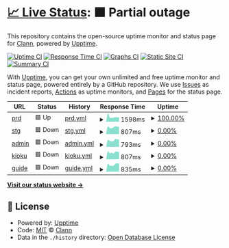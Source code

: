 # [📈 Live Status](https://clann-inc.github.io/tcm-upptime): <!--live status--> **🟧 Partial outage**

This repository contains the open-source uptime monitor and status page for [Clann](https://clann-inc.com/), powered by [Upptime](https://github.com/upptime/upptime).

[![Uptime CI](https://github.com/clann-inc/tcm-upptime/workflows/Uptime%20CI/badge.svg)](https://github.com/clann-inc/tcm-upptime/actions?query=workflow%3A%22Uptime+CI%22)
[![Response Time CI](https://github.com/clann-inc/tcm-upptime/workflows/Response%20Time%20CI/badge.svg)](https://github.com/clann-inc/tcm-upptime/actions?query=workflow%3A%22Response+Time+CI%22)
[![Graphs CI](https://github.com/clann-inc/tcm-upptime/workflows/Graphs%20CI/badge.svg)](https://github.com/clann-inc/tcm-upptime/actions?query=workflow%3A%22Graphs+CI%22)
[![Static Site CI](https://github.com/clann-inc/tcm-upptime/workflows/Static%20Site%20CI/badge.svg)](https://github.com/clann-inc/tcm-upptime/actions?query=workflow%3A%22Static+Site+CI%22)
[![Summary CI](https://github.com/clann-inc/tcm-upptime/workflows/Summary%20CI/badge.svg)](https://github.com/clann-inc/tcm-upptime/actions?query=workflow%3A%22Summary+CI%22)

With [Upptime](https://upptime.js.org), you can get your own unlimited and free uptime monitor and status page, powered entirely by a GitHub repository. We use [Issues](https://github.com/clann-inc/tcm-upptime/issues) as incident reports, [Actions](https://github.com/clann-inc/tcm-upptime/actions) as uptime monitors, and [Pages](https://clann-inc.github.io/tcm-upptime) for the status page.

<!--start: status pages-->
<!-- This summary is generated by Upptime (https://github.com/upptime/upptime) -->
<!-- Do not edit this manually, your changes will be overwritten -->
<!-- prettier-ignore -->
| URL | Status | History | Response Time | Uptime |
| --- | ------ | ------- | ------------- | ------ |
| <img alt="" src="https://icons.duckduckgo.com/ip3/hakubutsukan.city.toyota.aichi.jp.ico" height="13"> [prd](https://hakubutsukan.city.toyota.aichi.jp/) | 🟩 Up | [prd.yml](https://github.com/clann-inc/tcm-upptime/commits/HEAD/history/prd.yml) | <details><summary><img alt="Response time graph" src="./graphs/prd/response-time-week.png" height="20"> 1598ms</summary><br><a href="https://clann-inc.github.io/tcm-upptime/history/prd"><img alt="Response time 1598" src="https://img.shields.io/endpoint?url=https%3A%2F%2Fraw.githubusercontent.com%2Fclann-inc%2Ftcm-upptime%2FHEAD%2Fapi%2Fprd%2Fresponse-time.json"></a><br><a href="https://clann-inc.github.io/tcm-upptime/history/prd"><img alt="24-hour response time 1450" src="https://img.shields.io/endpoint?url=https%3A%2F%2Fraw.githubusercontent.com%2Fclann-inc%2Ftcm-upptime%2FHEAD%2Fapi%2Fprd%2Fresponse-time-day.json"></a><br><a href="https://clann-inc.github.io/tcm-upptime/history/prd"><img alt="7-day response time 1598" src="https://img.shields.io/endpoint?url=https%3A%2F%2Fraw.githubusercontent.com%2Fclann-inc%2Ftcm-upptime%2FHEAD%2Fapi%2Fprd%2Fresponse-time-week.json"></a><br><a href="https://clann-inc.github.io/tcm-upptime/history/prd"><img alt="30-day response time 1598" src="https://img.shields.io/endpoint?url=https%3A%2F%2Fraw.githubusercontent.com%2Fclann-inc%2Ftcm-upptime%2FHEAD%2Fapi%2Fprd%2Fresponse-time-month.json"></a><br><a href="https://clann-inc.github.io/tcm-upptime/history/prd"><img alt="1-year response time 1598" src="https://img.shields.io/endpoint?url=https%3A%2F%2Fraw.githubusercontent.com%2Fclann-inc%2Ftcm-upptime%2FHEAD%2Fapi%2Fprd%2Fresponse-time-year.json"></a></details> | <details><summary><a href="https://clann-inc.github.io/tcm-upptime/history/prd">100.00%</a></summary><a href="https://clann-inc.github.io/tcm-upptime/history/prd"><img alt="All-time uptime 100.00%" src="https://img.shields.io/endpoint?url=https%3A%2F%2Fraw.githubusercontent.com%2Fclann-inc%2Ftcm-upptime%2FHEAD%2Fapi%2Fprd%2Fuptime.json"></a><br><a href="https://clann-inc.github.io/tcm-upptime/history/prd"><img alt="24-hour uptime 100.00%" src="https://img.shields.io/endpoint?url=https%3A%2F%2Fraw.githubusercontent.com%2Fclann-inc%2Ftcm-upptime%2FHEAD%2Fapi%2Fprd%2Fuptime-day.json"></a><br><a href="https://clann-inc.github.io/tcm-upptime/history/prd"><img alt="7-day uptime 100.00%" src="https://img.shields.io/endpoint?url=https%3A%2F%2Fraw.githubusercontent.com%2Fclann-inc%2Ftcm-upptime%2FHEAD%2Fapi%2Fprd%2Fuptime-week.json"></a><br><a href="https://clann-inc.github.io/tcm-upptime/history/prd"><img alt="30-day uptime 100.00%" src="https://img.shields.io/endpoint?url=https%3A%2F%2Fraw.githubusercontent.com%2Fclann-inc%2Ftcm-upptime%2FHEAD%2Fapi%2Fprd%2Fuptime-month.json"></a><br><a href="https://clann-inc.github.io/tcm-upptime/history/prd"><img alt="1-year uptime 100.00%" src="https://img.shields.io/endpoint?url=https%3A%2F%2Fraw.githubusercontent.com%2Fclann-inc%2Ftcm-upptime%2FHEAD%2Fapi%2Fprd%2Fuptime-year.json"></a></details>
| <img alt="" src="https://icons.duckduckgo.com/ip3/hakubutsukan-stg.city.toyota.aichi.jp.ico" height="13"> [stg](https://hakubutsukan-stg.city.toyota.aichi.jp/) | 🟥 Down | [stg.yml](https://github.com/clann-inc/tcm-upptime/commits/HEAD/history/stg.yml) | <details><summary><img alt="Response time graph" src="./graphs/stg/response-time-week.png" height="20"> 807ms</summary><br><a href="https://clann-inc.github.io/tcm-upptime/history/stg"><img alt="Response time 807" src="https://img.shields.io/endpoint?url=https%3A%2F%2Fraw.githubusercontent.com%2Fclann-inc%2Ftcm-upptime%2FHEAD%2Fapi%2Fstg%2Fresponse-time.json"></a><br><a href="https://clann-inc.github.io/tcm-upptime/history/stg"><img alt="24-hour response time 840" src="https://img.shields.io/endpoint?url=https%3A%2F%2Fraw.githubusercontent.com%2Fclann-inc%2Ftcm-upptime%2FHEAD%2Fapi%2Fstg%2Fresponse-time-day.json"></a><br><a href="https://clann-inc.github.io/tcm-upptime/history/stg"><img alt="7-day response time 807" src="https://img.shields.io/endpoint?url=https%3A%2F%2Fraw.githubusercontent.com%2Fclann-inc%2Ftcm-upptime%2FHEAD%2Fapi%2Fstg%2Fresponse-time-week.json"></a><br><a href="https://clann-inc.github.io/tcm-upptime/history/stg"><img alt="30-day response time 807" src="https://img.shields.io/endpoint?url=https%3A%2F%2Fraw.githubusercontent.com%2Fclann-inc%2Ftcm-upptime%2FHEAD%2Fapi%2Fstg%2Fresponse-time-month.json"></a><br><a href="https://clann-inc.github.io/tcm-upptime/history/stg"><img alt="1-year response time 807" src="https://img.shields.io/endpoint?url=https%3A%2F%2Fraw.githubusercontent.com%2Fclann-inc%2Ftcm-upptime%2FHEAD%2Fapi%2Fstg%2Fresponse-time-year.json"></a></details> | <details><summary><a href="https://clann-inc.github.io/tcm-upptime/history/stg">0.00%</a></summary><a href="https://clann-inc.github.io/tcm-upptime/history/stg"><img alt="All-time uptime 0.00%" src="https://img.shields.io/endpoint?url=https%3A%2F%2Fraw.githubusercontent.com%2Fclann-inc%2Ftcm-upptime%2FHEAD%2Fapi%2Fstg%2Fuptime.json"></a><br><a href="https://clann-inc.github.io/tcm-upptime/history/stg"><img alt="24-hour uptime 0.00%" src="https://img.shields.io/endpoint?url=https%3A%2F%2Fraw.githubusercontent.com%2Fclann-inc%2Ftcm-upptime%2FHEAD%2Fapi%2Fstg%2Fuptime-day.json"></a><br><a href="https://clann-inc.github.io/tcm-upptime/history/stg"><img alt="7-day uptime 0.00%" src="https://img.shields.io/endpoint?url=https%3A%2F%2Fraw.githubusercontent.com%2Fclann-inc%2Ftcm-upptime%2FHEAD%2Fapi%2Fstg%2Fuptime-week.json"></a><br><a href="https://clann-inc.github.io/tcm-upptime/history/stg"><img alt="30-day uptime 0.00%" src="https://img.shields.io/endpoint?url=https%3A%2F%2Fraw.githubusercontent.com%2Fclann-inc%2Ftcm-upptime%2FHEAD%2Fapi%2Fstg%2Fuptime-month.json"></a><br><a href="https://clann-inc.github.io/tcm-upptime/history/stg"><img alt="1-year uptime 0.00%" src="https://img.shields.io/endpoint?url=https%3A%2F%2Fraw.githubusercontent.com%2Fclann-inc%2Ftcm-upptime%2FHEAD%2Fapi%2Fstg%2Fuptime-year.json"></a></details>
| <img alt="" src="https://icons.duckduckgo.com/ip3/admin.hakubutsukan.city.toyota.aichi.jp.ico" height="13"> [admin](https://admin.hakubutsukan.city.toyota.aichi.jp/) | 🟥 Down | [admin.yml](https://github.com/clann-inc/tcm-upptime/commits/HEAD/history/admin.yml) | <details><summary><img alt="Response time graph" src="./graphs/admin/response-time-week.png" height="20"> 793ms</summary><br><a href="https://clann-inc.github.io/tcm-upptime/history/admin"><img alt="Response time 793" src="https://img.shields.io/endpoint?url=https%3A%2F%2Fraw.githubusercontent.com%2Fclann-inc%2Ftcm-upptime%2FHEAD%2Fapi%2Fadmin%2Fresponse-time.json"></a><br><a href="https://clann-inc.github.io/tcm-upptime/history/admin"><img alt="24-hour response time 925" src="https://img.shields.io/endpoint?url=https%3A%2F%2Fraw.githubusercontent.com%2Fclann-inc%2Ftcm-upptime%2FHEAD%2Fapi%2Fadmin%2Fresponse-time-day.json"></a><br><a href="https://clann-inc.github.io/tcm-upptime/history/admin"><img alt="7-day response time 793" src="https://img.shields.io/endpoint?url=https%3A%2F%2Fraw.githubusercontent.com%2Fclann-inc%2Ftcm-upptime%2FHEAD%2Fapi%2Fadmin%2Fresponse-time-week.json"></a><br><a href="https://clann-inc.github.io/tcm-upptime/history/admin"><img alt="30-day response time 793" src="https://img.shields.io/endpoint?url=https%3A%2F%2Fraw.githubusercontent.com%2Fclann-inc%2Ftcm-upptime%2FHEAD%2Fapi%2Fadmin%2Fresponse-time-month.json"></a><br><a href="https://clann-inc.github.io/tcm-upptime/history/admin"><img alt="1-year response time 793" src="https://img.shields.io/endpoint?url=https%3A%2F%2Fraw.githubusercontent.com%2Fclann-inc%2Ftcm-upptime%2FHEAD%2Fapi%2Fadmin%2Fresponse-time-year.json"></a></details> | <details><summary><a href="https://clann-inc.github.io/tcm-upptime/history/admin">0.00%</a></summary><a href="https://clann-inc.github.io/tcm-upptime/history/admin"><img alt="All-time uptime 0.00%" src="https://img.shields.io/endpoint?url=https%3A%2F%2Fraw.githubusercontent.com%2Fclann-inc%2Ftcm-upptime%2FHEAD%2Fapi%2Fadmin%2Fuptime.json"></a><br><a href="https://clann-inc.github.io/tcm-upptime/history/admin"><img alt="24-hour uptime 0.00%" src="https://img.shields.io/endpoint?url=https%3A%2F%2Fraw.githubusercontent.com%2Fclann-inc%2Ftcm-upptime%2FHEAD%2Fapi%2Fadmin%2Fuptime-day.json"></a><br><a href="https://clann-inc.github.io/tcm-upptime/history/admin"><img alt="7-day uptime 0.00%" src="https://img.shields.io/endpoint?url=https%3A%2F%2Fraw.githubusercontent.com%2Fclann-inc%2Ftcm-upptime%2FHEAD%2Fapi%2Fadmin%2Fuptime-week.json"></a><br><a href="https://clann-inc.github.io/tcm-upptime/history/admin"><img alt="30-day uptime 0.00%" src="https://img.shields.io/endpoint?url=https%3A%2F%2Fraw.githubusercontent.com%2Fclann-inc%2Ftcm-upptime%2FHEAD%2Fapi%2Fadmin%2Fuptime-month.json"></a><br><a href="https://clann-inc.github.io/tcm-upptime/history/admin"><img alt="1-year uptime 0.00%" src="https://img.shields.io/endpoint?url=https%3A%2F%2Fraw.githubusercontent.com%2Fclann-inc%2Ftcm-upptime%2FHEAD%2Fapi%2Fadmin%2Fuptime-year.json"></a></details>
| <img alt="" src="https://icons.duckduckgo.com/ip3/kioku.hakubutsukan.city.toyota.aichi.jp.ico" height="13"> [kioku](https://kioku.hakubutsukan.city.toyota.aichi.jp/) | 🟥 Down | [kioku.yml](https://github.com/clann-inc/tcm-upptime/commits/HEAD/history/kioku.yml) | <details><summary><img alt="Response time graph" src="./graphs/kioku/response-time-week.png" height="20"> 807ms</summary><br><a href="https://clann-inc.github.io/tcm-upptime/history/kioku"><img alt="Response time 807" src="https://img.shields.io/endpoint?url=https%3A%2F%2Fraw.githubusercontent.com%2Fclann-inc%2Ftcm-upptime%2FHEAD%2Fapi%2Fkioku%2Fresponse-time.json"></a><br><a href="https://clann-inc.github.io/tcm-upptime/history/kioku"><img alt="24-hour response time 837" src="https://img.shields.io/endpoint?url=https%3A%2F%2Fraw.githubusercontent.com%2Fclann-inc%2Ftcm-upptime%2FHEAD%2Fapi%2Fkioku%2Fresponse-time-day.json"></a><br><a href="https://clann-inc.github.io/tcm-upptime/history/kioku"><img alt="7-day response time 807" src="https://img.shields.io/endpoint?url=https%3A%2F%2Fraw.githubusercontent.com%2Fclann-inc%2Ftcm-upptime%2FHEAD%2Fapi%2Fkioku%2Fresponse-time-week.json"></a><br><a href="https://clann-inc.github.io/tcm-upptime/history/kioku"><img alt="30-day response time 807" src="https://img.shields.io/endpoint?url=https%3A%2F%2Fraw.githubusercontent.com%2Fclann-inc%2Ftcm-upptime%2FHEAD%2Fapi%2Fkioku%2Fresponse-time-month.json"></a><br><a href="https://clann-inc.github.io/tcm-upptime/history/kioku"><img alt="1-year response time 807" src="https://img.shields.io/endpoint?url=https%3A%2F%2Fraw.githubusercontent.com%2Fclann-inc%2Ftcm-upptime%2FHEAD%2Fapi%2Fkioku%2Fresponse-time-year.json"></a></details> | <details><summary><a href="https://clann-inc.github.io/tcm-upptime/history/kioku">0.00%</a></summary><a href="https://clann-inc.github.io/tcm-upptime/history/kioku"><img alt="All-time uptime 0.00%" src="https://img.shields.io/endpoint?url=https%3A%2F%2Fraw.githubusercontent.com%2Fclann-inc%2Ftcm-upptime%2FHEAD%2Fapi%2Fkioku%2Fuptime.json"></a><br><a href="https://clann-inc.github.io/tcm-upptime/history/kioku"><img alt="24-hour uptime 0.00%" src="https://img.shields.io/endpoint?url=https%3A%2F%2Fraw.githubusercontent.com%2Fclann-inc%2Ftcm-upptime%2FHEAD%2Fapi%2Fkioku%2Fuptime-day.json"></a><br><a href="https://clann-inc.github.io/tcm-upptime/history/kioku"><img alt="7-day uptime 0.00%" src="https://img.shields.io/endpoint?url=https%3A%2F%2Fraw.githubusercontent.com%2Fclann-inc%2Ftcm-upptime%2FHEAD%2Fapi%2Fkioku%2Fuptime-week.json"></a><br><a href="https://clann-inc.github.io/tcm-upptime/history/kioku"><img alt="30-day uptime 0.00%" src="https://img.shields.io/endpoint?url=https%3A%2F%2Fraw.githubusercontent.com%2Fclann-inc%2Ftcm-upptime%2FHEAD%2Fapi%2Fkioku%2Fuptime-month.json"></a><br><a href="https://clann-inc.github.io/tcm-upptime/history/kioku"><img alt="1-year uptime 0.00%" src="https://img.shields.io/endpoint?url=https%3A%2F%2Fraw.githubusercontent.com%2Fclann-inc%2Ftcm-upptime%2FHEAD%2Fapi%2Fkioku%2Fuptime-year.json"></a></details>
| <img alt="" src="https://icons.duckduckgo.com/ip3/guide.hakubutsukan.city.toyota.aichi.jp.ico" height="13"> [guide](https://guide.hakubutsukan.city.toyota.aichi.jp/) | 🟥 Down | [guide.yml](https://github.com/clann-inc/tcm-upptime/commits/HEAD/history/guide.yml) | <details><summary><img alt="Response time graph" src="./graphs/guide/response-time-week.png" height="20"> 835ms</summary><br><a href="https://clann-inc.github.io/tcm-upptime/history/guide"><img alt="Response time 835" src="https://img.shields.io/endpoint?url=https%3A%2F%2Fraw.githubusercontent.com%2Fclann-inc%2Ftcm-upptime%2FHEAD%2Fapi%2Fguide%2Fresponse-time.json"></a><br><a href="https://clann-inc.github.io/tcm-upptime/history/guide"><img alt="24-hour response time 928" src="https://img.shields.io/endpoint?url=https%3A%2F%2Fraw.githubusercontent.com%2Fclann-inc%2Ftcm-upptime%2FHEAD%2Fapi%2Fguide%2Fresponse-time-day.json"></a><br><a href="https://clann-inc.github.io/tcm-upptime/history/guide"><img alt="7-day response time 835" src="https://img.shields.io/endpoint?url=https%3A%2F%2Fraw.githubusercontent.com%2Fclann-inc%2Ftcm-upptime%2FHEAD%2Fapi%2Fguide%2Fresponse-time-week.json"></a><br><a href="https://clann-inc.github.io/tcm-upptime/history/guide"><img alt="30-day response time 835" src="https://img.shields.io/endpoint?url=https%3A%2F%2Fraw.githubusercontent.com%2Fclann-inc%2Ftcm-upptime%2FHEAD%2Fapi%2Fguide%2Fresponse-time-month.json"></a><br><a href="https://clann-inc.github.io/tcm-upptime/history/guide"><img alt="1-year response time 835" src="https://img.shields.io/endpoint?url=https%3A%2F%2Fraw.githubusercontent.com%2Fclann-inc%2Ftcm-upptime%2FHEAD%2Fapi%2Fguide%2Fresponse-time-year.json"></a></details> | <details><summary><a href="https://clann-inc.github.io/tcm-upptime/history/guide">0.00%</a></summary><a href="https://clann-inc.github.io/tcm-upptime/history/guide"><img alt="All-time uptime 0.00%" src="https://img.shields.io/endpoint?url=https%3A%2F%2Fraw.githubusercontent.com%2Fclann-inc%2Ftcm-upptime%2FHEAD%2Fapi%2Fguide%2Fuptime.json"></a><br><a href="https://clann-inc.github.io/tcm-upptime/history/guide"><img alt="24-hour uptime 0.00%" src="https://img.shields.io/endpoint?url=https%3A%2F%2Fraw.githubusercontent.com%2Fclann-inc%2Ftcm-upptime%2FHEAD%2Fapi%2Fguide%2Fuptime-day.json"></a><br><a href="https://clann-inc.github.io/tcm-upptime/history/guide"><img alt="7-day uptime 0.00%" src="https://img.shields.io/endpoint?url=https%3A%2F%2Fraw.githubusercontent.com%2Fclann-inc%2Ftcm-upptime%2FHEAD%2Fapi%2Fguide%2Fuptime-week.json"></a><br><a href="https://clann-inc.github.io/tcm-upptime/history/guide"><img alt="30-day uptime 0.00%" src="https://img.shields.io/endpoint?url=https%3A%2F%2Fraw.githubusercontent.com%2Fclann-inc%2Ftcm-upptime%2FHEAD%2Fapi%2Fguide%2Fuptime-month.json"></a><br><a href="https://clann-inc.github.io/tcm-upptime/history/guide"><img alt="1-year uptime 0.00%" src="https://img.shields.io/endpoint?url=https%3A%2F%2Fraw.githubusercontent.com%2Fclann-inc%2Ftcm-upptime%2FHEAD%2Fapi%2Fguide%2Fuptime-year.json"></a></details>

<!--end: status pages-->

[**Visit our status website →**](https://clann-inc.github.io/tcm-upptime)

## 📄 License

- Powered by: [Upptime](https://github.com/upptime/upptime)
- Code: [MIT](./LICENSE) © [Clann](https://clann-inc.com/)
- Data in the `./history` directory: [Open Database License](https://opendatacommons.org/licenses/odbl/1-0/)

